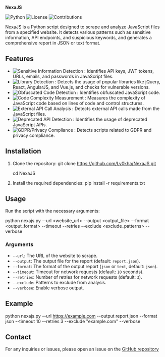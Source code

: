 **NexaJS**

![Python](https://img.shields.io/badge/Python-3.x-blue.svg)
![License](https://img.shields.io/badge/License-MIT-green.svg)
![Contributions](https://img.shields.io/badge/Contributions-Welcome-orange.svg)

NexaJS is a Python script designed to scrape and analyze JavaScript files from a specified website. It detects various patterns such as sensitive information, API endpoints, and suspicious keywords, and generates a comprehensive report in JSON or text format.

## Features

- ![Sensitive Information Detection](https://img.shields.io/badge/Sensitive%20Information%20Detection-%E2%9C%85-brightgreen.svg) : Identifies API keys, JWT tokens, URLs, emails, and passwords in JavaScript files.
- ![Library Detection](https://img.shields.io/badge/Library%20Detection-%E2%9C%85-brightgreen.svg) : Detects the usage of popular libraries like jQuery, React, AngularJS, and Vue.js, and checks for vulnerable versions.
- ![Obfuscated Code Detection](https://img.shields.io/badge/Obfuscated%20Code%20Detection-%E2%9C%85-brightgreen.svg) : Identifies obfuscated JavaScript code.
- ![Code Complexity Measurement](https://img.shields.io/badge/Code%20Complexity%20Measurement-%E2%9C%85-brightgreen.svg) : Measures the complexity of JavaScript code based on lines of code and control structures.
- ![External API Call Analysis](https://img.shields.io/badge/External%20API%20Call%20Analysis-%E2%9C%85-brightgreen.svg) : Detects external API calls made from the JavaScript files.
- ![Deprecated API Detection](https://img.shields.io/badge/Deprecated%20API%20Detection-%E2%9C%85-brightgreen.svg) : Identifies the usage of deprecated JavaScript APIs.
- ![GDPR/Privacy Compliance](https://img.shields.io/badge/GDPR/Privacy%20Compliance-%E2%9C%85-brightgreen.svg) : Detects scripts related to GDPR and privacy compliance.

## Installation


1. Clone the repository:
    git clone https://github.com/Ly0kha/NexaJS.git
   
    cd NexaJS

3. Install the required dependencies:
    pip install -r requirements.txt

## Usage

Run the script with the necessary arguments:

python nexajs.py --url <website_url> --output <output_file> --format <output_format> --timeout <timeout> --retries <retries> --exclude <exclude_patterns> --verbose

### Arguments

- `--url`: The URL of the website to scrape.
- `--output`: The output file for the report (default: `report.json`).
- `--format`: The format of the output report (`json` or `text`, default: `json`).
- `--timeout`: Timeout for network requests (default: `10` seconds).
- `--retries`: Number of retries for network requests (default: `3`).
- `--exclude`: Patterns to exclude from analysis.
- `--verbose`: Enable verbose output.

## Example

python nexajs.py --url https://example.com --output report.json --format json --timeout 10 --retries 3 --exclude "example\.com" --verbose

## Contact

For any inquiries or issues, please open an issue on the [GitHub repository](https://github.com/Ly0kha/NexaJS/issues)
